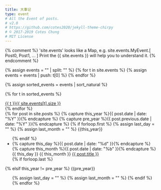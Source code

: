 ```yaml
---
title: 大事记
type: event
# All the Event of posts.
# v2.0
# https://github.com/cotes2020/jekyll-theme-chirpy
# © 2017-2019 Cotes Chung
# MIT License
---
```


{% comment %}
  'site.events' looks like a Map, e.g. site.events.MyEvent.[ Post0, Post1, ... ]
  Print the {{ site.events }} will help you to understand it.
{% endcomment %}
<div id="events" class="d-flex flex-wrap ml-xl-2 mr-xl-2">
{% assign events = "" | split: "" %}
{% for t in site.events %}
  {% assign events = events | push: t[0] %}
{% endfor %}

{% assign sorted_events = events | sort_natural %}

{% for t in sorted_events %}
  <div>
    <a class="event" href="{{ site.baseurl }}/events/{{ t | replace: ' ', '-' | downcase | url_encode }}/">{{ t }}<span class="text-muted">{{ site.events[t].size }}</span></a>
  </div>
{% endfor %}

</div>

<div id="events" class="pl-xl-2">
{% for post in site.posts %}
  {% capture this_year %}{{ post.date | date: "%Y" }}{% endcapture %}
  {% capture pre_year %}{{ post.previous.date | date: "%Y" }}{% endcapture %}
  {% if forloop.first %}
    {% assign last_day = "" %}
    {% assign last_month = "" %}
  <span class="lead">{{this_year}}</span>
  <ul class="list-unstyled">
  {% endif %}
    <li>
      <div>
        {% capture this_day %}{{ post.date | date: "%d" }}{% endcapture %}
        {% capture this_month %}{{ post.date | date: "%b" }}{% endcapture %}
        <span class="date day">{{ this_day }}</span>
        <span class="date month small text-muted">{{ this_month }}</span>
        <a href="{{ post.url | relative_url }}">{{ post.title }}</a>
      </div>
    </li>
  {% if forloop.last %}
  </ul>
  {% elsif this_year != pre_year %}
  </ul>
  <span class="lead">{{pre_year}}</span>
  <ul class="list-unstyled">
    {% assign last_day = "" %}
    {% assign last_month = "" %}
  {% endif %}
{% endfor %}
</div>
